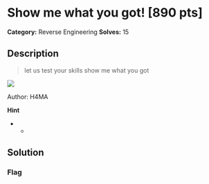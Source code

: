 # Show me what you got! [890 pts]

**Category:** Reverse Engineering
**Solves:** 15

## Description
>let us test your skills 
show me what you got
<img src="https://media.giphy.com/media/26DOs997h6fgsCthu/giphy.gif">

Author: H4MA

**Hint**
* -

## Solution

### Flag

